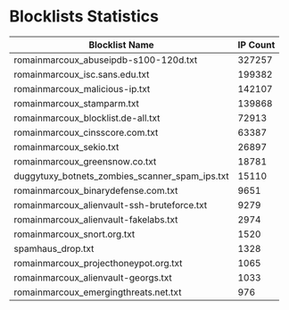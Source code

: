 # Blocklists Statistics
| Blocklist Name | IP Count |
|----|----|
| romainmarcoux_abuseipdb-s100-120d.txt | 327257 |
| romainmarcoux_isc.sans.edu.txt | 199382 |
| romainmarcoux_malicious-ip.txt | 142107 |
| romainmarcoux_stamparm.txt | 139868 |
| romainmarcoux_blocklist.de-all.txt | 72913 |
| romainmarcoux_cinsscore.com.txt | 63387 |
| romainmarcoux_sekio.txt | 26897 |
| romainmarcoux_greensnow.co.txt | 18781 |
| duggytuxy_botnets_zombies_scanner_spam_ips.txt | 15110 |
| romainmarcoux_binarydefense.com.txt | 9651 |
| romainmarcoux_alienvault-ssh-bruteforce.txt | 9279 |
| romainmarcoux_alienvault-fakelabs.txt | 2974 |
| romainmarcoux_snort.org.txt | 1520 |
| spamhaus_drop.txt | 1328 |
| romainmarcoux_projecthoneypot.org.txt | 1065 |
| romainmarcoux_alienvault-georgs.txt | 1033 |
| romainmarcoux_emergingthreats.net.txt | 976 |
